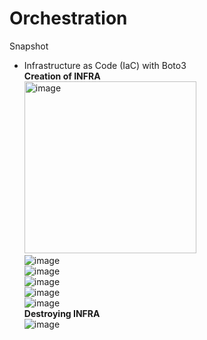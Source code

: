 # Orchestration

Snapshot
- Infrastructure as Code (IaC) with Boto3<br>
**Creation of INFRA**<br>
<img width="275" alt="image" src="https://github.com/user-attachments/assets/b4a40744-5d1d-4537-b459-15e55f4cf8a6" /><br>
![image](https://github.com/user-attachments/assets/bb0517d8-8374-4c6f-b07b-dc0c82b004b3)<br>
![image](https://github.com/user-attachments/assets/4585a26c-f5f1-41b4-a470-30461786b947)<br>
![image](https://github.com/user-attachments/assets/225e2eaa-914e-4872-9059-d854c0f03c1b)<br>
![image](https://github.com/user-attachments/assets/63fb579f-fc1f-4462-9b49-622eca34b012)<br>
![image](https://github.com/user-attachments/assets/eb3fcc37-1ba9-4000-849b-4d7278ead891)<br>
**Destroying INFRA**<br>
![image](https://github.com/user-attachments/assets/914ec6ca-65e9-4639-ab9f-4eee5b10c3bb)

 

